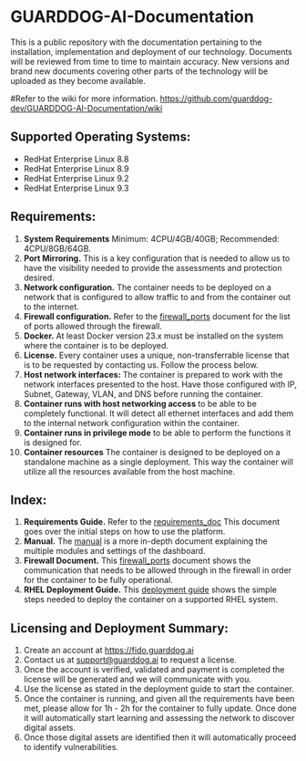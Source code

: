 # GUARDDOG-AI-Documentation
This is a public repository with the documentation pertaining to the installation, implementation and deployment of our technology. Documents will be reviewed from time to time to maintain accuracy. New versions and brand new documents covering other parts of the technology will be uploaded as they become available.

#Refer to the wiki for more information.
https://github.com/guarddog-dev/GUARDDOG-AI-Documentation/wiki

## Supported Operating Systems:
- RedHat Enterprise Linux 8.8
- RedHat Enterprise Linux 8.9
- RedHat Enterprise Linux 9.2
- RedHat Enterprise Linux 9.3

## Requirements:
1. **System Requirements** Minimum: 4CPU/4GB/40GB; Recommended: 4CPU/8GB/64GB.
2. **Port Mirroring.** This is a key configuration that is needed to allow us to have the visibility needed to provide the assessments and protection desired.
3. **Network configuration.** The container needs to be deployed on a network that is configured to allow traffic to and from the container out to the internet.
4. **Firewall configuration.** Refer to the [firewall_ports](https://github.com/guarddog-dev/GUARDDOG-AI-Documentation/blob/main/Firewall%20Ports-v3.pdf) document for the list of ports allowed through the firewall.
5. **Docker.** At least Docker version 23.x must be installed on the system where the container is to be deployed.
6. **License.** Every container uses a unique, non-transferrable license that is to be requested by contacting us. Follow the process below.
7. **Host network interfaces:** The container is prepared to work with the network interfaces presented to the host. Have those configured with IP, Subnet, Gateway, VLAN, and DNS before running the container.
8. **Container runs with host networking access** to be able to be completely functional. It will detect all ethernet interfaces and add them to the internal network configuration within the container.
9. **Container runs in privilege mode** to be able to perform the functions it is designed for.
10. **Container resources** The container is designed to be deployed on a standalone machine as a single deployment. This way the container will utilize all the resources available from the host machine.

## Index:
1. **Requirements Guide.** Refer to the [requirements_doc](https://github.com/guarddog-dev/GUARDDOG-AI-Documentation/blob/main/GuardDog%20Fido%20Installation%20%26%20Configuration%20Requirements.pdf) This document goes over the initial steps on how to use the platform.
2. **Manual.** The [manual](https://github.com/guarddog-dev/GUARDDOG-AI-Documentation/blob/main/Protective%20Cloud%20Services%20v3%20-%20StepbyStep%20-%2020231010.pdf) is a more in-depth document explaining the multiple modules and settings of the dashboard.
3. **Firewall Document.** This [firewall_ports](https://github.com/guarddog-dev/GUARDDOG-AI-Documentation/blob/main/Firewall%20Ports-v3.pdf) document shows the communication that needs to be allowed through in the firewall in order for the container to be fully operational.
4. **RHEL Deployment Guide.** This [deployment guide](https://github.com/guarddog-dev/GUARDDOG-AI-Documentation/blob/main/GuardDog%20AI%20Container%20Deployment%20Guide%20-%20RHEL%20(1).pdf) shows the simple steps needed to deploy the container on a supported RHEL system.

## Licensing and Deployment Summary:
1. Create an account at https://fido.guarddog.ai
2. Contact us at support@guarddog.ai to request a license.
3. Once the account is verified, validated and payment is completed the license will be generated and we will communicate with you.
4. Use the license as stated in the deployment guide to start the container.
5. Once the container is running, and given all the requirements have been met, please allow for 1h - 2h for the container to fully update. Once done it will automatically start learning and assessing the network to discover digital assets.
6. Once those digital assets are identified then it will automatically proceed to identify vulnerabilities.

